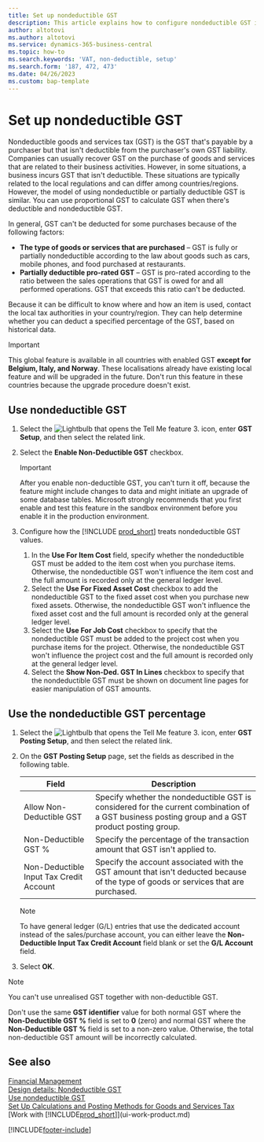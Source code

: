 ```yaml
---
title: Set up nondeductible GST
description: This article explains how to configure nondeductible GST in Microsoft Dynamics 365 Business Central.
author: altotovi
ms.author: altotovi
ms.service: dynamics-365-business-central
ms.topic: how-to
ms.search.keywords: 'VAT, non-deductible, setup'
ms.search.form: '187, 472, 473'
ms.date: 04/26/2023
ms.custom: bap-template
---
```


# <a name="set-up-nondeductible-vat"></a>Set up nondeductible GST

Nondeductible goods and services tax (GST) is the GST that's payable by a purchaser but that isn't deductible from the purchaser's own GST liability. Companies can usually recover GST on the purchase of goods and services that are related to their business activities. However, in some situations, a business incurs GST that isn't deductible. These situations are typically related to the local regulations and can differ among countries/regions. However, the model of using nondeductible or partially deductible GST is similar. You can use proportional GST to calculate GST when there's deductible and nondeductible GST.

In general, GST can't be deducted for some purchases because of the following factors:

- **The type of goods or services that are purchased** – GST is fully or partially nondeductible according to the law about goods such as cars, mobile phones, and food purchased at restaurants.
- **Partially deductible pro-rated GST** – GST is pro-rated according to the ratio between the sales operations that GST is owed for and all performed operations. GST that exceeds this ratio can't be deducted.

Because it can be difficult to know where and how an item is used, contact the local tax authorities in your country/region. They can help determine whether you can deduct a specified percentage of the GST, based on historical data.

> [!IMPORTANT]
> This global feature is available in all countries with enabled GST **except for Belgium, Italy, and Norway**. These localisations already have existing local feature and will be upgraded in the future. Don't run this feature in these countries because the upgrade procedure doesn't exist.

## <a name="use-nondeductible-vat"></a>Use nondeductible GST

1. Select the ![Lightbulb that opens the Tell Me feature 3.](media/ui-search/search_small.png "Tell me what you want to do") icon, enter **GST Setup**, and then select the related link.
2. Select the **Enable Non-Deductible GST** checkbox.

    > [!IMPORTANT]
    > After you enable non-deductible GST, you can't turn it off, because the feature might include changes to data and might initiate an upgrade of some database tables. Microsoft strongly recommends that you first enable and test this feature in the sandbox environment before you enable it in the production environment.

3. Configure how the [!INCLUDE [prod_short](includes/prod_short.md)] treats nondeductible GST values.

    1. In the **Use For Item Cost** field, specify whether the nondeductible GST must be added to the item cost when you purchase items. Otherwise, the nondeductible GST won't influence the item cost and the full amount is recorded only at the general ledger level.
    2. Select the **Use For Fixed Asset Cost** checkbox to add the nondeductible GST to the fixed asset cost when you purchase new fixed assets. Otherwise, the nondeductible GST won't influence the fixed asset cost and the full amount is recorded only at the general ledger level.
    3. Select the **Use For Job Cost** checkbox to specify that the nondeductible GST must be added to the project cost when you purchase items for the project. Otherwise, the nondeductible GST won't influence the project cost and the full amount is recorded only at the general ledger level.
    4. Select the **Show Non-Ded. GST In Lines** checkbox to specify that the nondeductible GST must be shown on document line pages for easier manipulation of GST amounts.

## <a name="use-the-nondeductible-vat-percentage"></a>Use the nondeductible GST percentage

1. Select the ![Lightbulb that opens the Tell Me feature 3.](media/ui-search/search_small.png "Tell me what you want to do") icon, enter **GST Posting Setup**, and then select the related link.
2. On the **GST Posting Setup** page, set the fields as described in the following table.

    | Field | Description |
    |-------|-------------|
    | Allow Non-Deductible GST | Specify whether the nondeductible GST is considered for the current combination of a GST business posting group and a GST product posting group. |
    | Non-Deductible GST % | Specify the percentage of the transaction amount that GST isn't applied to. |
    | Non-Deductible Input Tax Credit Account | Specify the account associated with the GST amount that isn't deducted because of the type of goods or services that are purchased. |

    > [!NOTE]
    > To have general ledger (G/L) entries that use the dedicated account instead of the sales/purchase account, you can either leave the **Non-Deductible Input Tax Credit Account** field blank or set the **G/L Account** field.

3. Select **OK**.

> [!NOTE]
> You can't use unrealised GST together with non-deductible GST.
>
> Don't use the same **GST identifier** value for both normal GST where the **Non-Deductible GST %** field is set to **0** (zero) and normal GST where the **Non-Deductible GST %** field is set to a non-zero value. Otherwise, the total non-deductible GST amount will be incorrectly calculated.

## <a name="see-also"></a>See also

[Financial Management](finance.md)  
[Design details: Nondeductible GST](design-details-nondeductible-vat.md)  
[Use nondeductible GST](finance-how-use-non-deductible-vat.md)  
[Set Up Calculations and Posting Methods for Goods and Services Tax](finance-setup-vat.md)  
[Work with [!INCLUDE[prod_short](includes/prod_short.md)]](ui-work-product.md)  

[!INCLUDE[footer-include](includes/footer-banner.md)]
